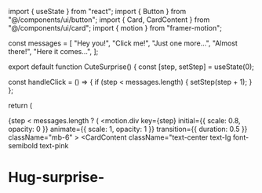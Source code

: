 import { useState } from "react"; import { Button } from "@/components/ui/button"; import { Card, CardContent } from "@/components/ui/card"; import { motion } from "framer-motion";

const messages = [ "Hey you!", "Click me!", "Just one more...", "Almost there!", "Here it comes...", ];

export default function CuteSurprise() { const [step, setStep] = useState(0);

const handleClick = () => { if (step < messages.length) { setStep(step + 1); } };

return ( <div className="flex flex-col items-center justify-center min-h-screen bg-pink-100 p-4"> {step < messages.length ? ( <motion.div key={step} initial={{ scale: 0.8, opacity: 0 }} animate={{ scale: 1, opacity: 1 }} transition={{ duration: 0.5 }} className="mb-6" > <Card className="rounded-2xl shadow-xl p-6 bg-yellow-100 border-yellow-300"> <CardContent className="text-center text-lg font-semibold text-pink

# Hug-surprise-
